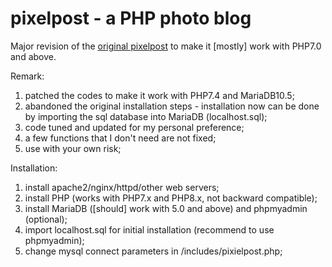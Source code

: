 # pixelpost - a PHP photo blog
Major revision of the <a href="https://github.com/pixelpost/pixelpost">original pixelpost</a> to make it [mostly] work with PHP7.0 and above.

Remark:
1. patched the codes to make it work with PHP7.4 and MariaDB10.5;
2. abandoned the original installation steps - installation now can be done by importing the sql database into MariaDB (localhost.sql);
3. code tuned and updated for my personal preference;
4. a few functions that I don't need are not fixed;
5. use with your own risk;

Installation:
1. install apache2/nginx/httpd/other web servers;
2. install PHP (works with PHP7.x and PHP8.x, not backward compatible);
3. install MariaDB ([should] work with 5.0 and above) and phpmyadmin (optional);
4. import localhost.sql for initial installation (recommend to use phpmyadmin);
5. change mysql connect parameters in /includes/pixielpost.php;
